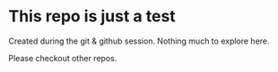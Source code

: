 # This repo is just a test
Created during the git & github session.
Nothing much to explore here. 

Please checkout other repos.
